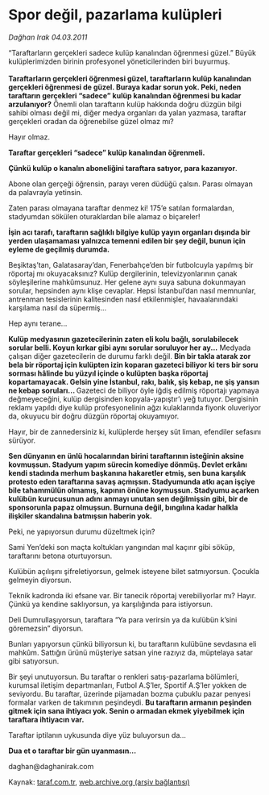 # Spor değil, pazarlama kulüpleri

*Dağhan Irak 04.03.2011*

<div class="yazi">
<p>“Taraftarların gerçekleri sadece kulüp kanalından öğrenmesi güzel.” Büyük kulüplerimizden birinin profesyonel yöneticilerinden biri buyurmuş.<br/><br/><b>Taraftarların gerçekleri öğrenmesi güzel, taraftarların kulüp kanalından gerçekleri öğrenmesi de güzel. Buraya kadar sorun yok. Peki, neden taraftarın gerçekleri “sadece” kulüp kanalından öğrenmesi bu kadar arzulanıyor?</b> Önemli olan taraftarın kulüp hakkında doğru düzgün bilgi sahibi olması değil mi, diğer medya organları da yalan yazmasa, taraftar gerçekleri oradan da öğrenebilse güzel olmaz mı?</p>
<p>Hayır olmaz.</p>
<p><b>Taraftar gerçekleri “sadece” kulüp kanalından öğrenmeli.</b></p>
<p><b>Çünkü kulüp o kanalın aboneliğini taraftara satıyor, para kazanıyor</b>.</p>
<p>Abone olan gerçeği öğrensin, parayı veren düdüğü çalsın. Parası olmayan da palavrayla yetinsin. </p>
<p>Zaten parası olmayana taraftar denmez ki! 175’e satılan formalardan, stadyumdan sökülen oturaklardan bile alamaz o biçareler!</p>
<p><b>İşin acı tarafı, taraftarın sağlıklı bilgiye kulüp yayın organları dışında bir yerden ulaşamaması yalnızca temenni edilen bir şey değil, bunun için eyleme de geçilmiş durumda.</b></p>
<p>Beşiktaş’tan, Galatasaray’dan, Fenerbahçe’den bir futbolcuyla yapılmış bir röportaj mı okuyacaksınız? Kulüp dergilerinin, televizyonlarının çanak söyleşilerine mahkûmsunuz. Her gelene aynı suya sabuna dokunmayan sorular, hepsinden aynı klişe cevaplar. Hepsi İstanbul’dan nasıl memnunlar, antrenman tesislerinin kalitesinden nasıl etkilenmişler, havaalanındaki karşılama nasıl da süpermiş... </p>
<p>Hep aynı terane...</p>
<p><b>Kulüp medyasının gazetecilerinin zaten eli kolu bağlı, sorulabilecek sorular belli. Koyun kırkar gibi aynı sorular soruluyor her ay...</b> Medyada çalışan diğer gazetecilerin de durumu farklı değil. <b>Bin bir takla atarak zor bela bir röportaj için kulüpten izin koparan gazeteci biliyor ki ters bir soru sorması hâlinde bu yüzyıl içinde o kulüpten başka röportaj kopartamayacak. Gelsin yine İstanbul, rakı, balık, şiş kebap, ne şiş yansın ne kebap soruları... </b>Gazeteci de biliyor öyle iğdiş edilmiş röportajı yapmaya değmeyeceğini, kulüp dergisinden kopyala-yapıştır’ı yeğ tutuyor. Dergisinin reklamı yapıldı diye kulüp profesyonelinin ağzı kulaklarında fiyonk oluveriyor da, okuyucu bir doğru düzgün röportaj okuyamıyor. </p>
<p>Hayır, bir de zannedersiniz ki, kulüplerde herşey süt liman, efendiler sefasını sürüyor. </p>
<p><b>Sen dünyanın en ünlü hocalarından birini taraftarının isteğinin aksine kovmuşsun. Stadyum yapım sürecin komediye dönmüş. Devlet erkânı kendi stadında merhum başkanına hakaretler etmiş, sen buna karşılık protesto eden taraftarına savaş açmışsın. Stadyumunda atkı açan işçiye bile tahammülün olmamış, kapının önüne koymuşsun. Stadyumu açarken kulübün kurucusunun adını anmayı unutan sen değilmişsin gibi, bir de sponsorunla papaz olmuşsun. Burnuna değil, bıngılına kadar halkla ilişkiler skandalına batmışsın haberin yok.</b></p>
<p>Peki, ne yapıyorsun durumu düzeltmek için?</p>
<p>Sami Yen’deki son maçta koltukları yangından mal kaçırır gibi söküp, taraftarını betona oturtuyorsun. </p>
<p>Kulübün açılışını şifreletiyorsun, gelmek isteyene bilet satmıyorsun. Çocukla gelmeyin diyorsun.</p>
<p>Teknik kadronda iki efsane var. Bir tanecik röportaj verebiliyorlar mı? Hayır. Çünkü ya kendine saklıyorsun, ya karşılığında para istiyorsun. </p>
<p>Deli Dumrullaşıyorsun, taraftara “Ya para verirsin ya da kulübün k’sini göremezsin” diyorsun.</p>
<p>Bunları yapıyorsun çünkü biliyorsun ki, bu taraftarın kulübüne sevdasına eli mahkûm. Sattığın ürünü müşteriye satsan yine razıyız da, müptelaya satar gibi satıyorsun. </p>
<p>Bir şeyi unutuyorsun. Bu taraftar o renkleri satış-pazarlama bölümleri, kurumsal iletişim departmanları, Futbol A.Ş’ler, Sportif A.Ş’ler yokken de seviyordu. Bu taraftar, üzerinde pijamadan bozma çubuklu pazar penyesi formalar varken de takımının peşindeydi. <b>Bu taraftarın armanın peşinden gitmek için sana ihtiyacı yok. Senin o armadan ekmek yiyebilmek için taraftara ihtiyacın var.</b></p>
<p>Taraftar iptilanın uykusunda diye yüz buluyorsun da...</p>
<p><b>Dua et o taraftar bir gün uyanmasın...</b></p>
<p>daghan@daghanirak.com</p>
</div>

Kaynak: [taraf.com.tr](http://www.taraf.com.tr/daghan-irak/makale-spor-degil-pazarlama-kulupleri.htm), [web.archive.org (arşiv bağlantısı)](http://web.archive.org/web/20131107143854/http://www.taraf.com.tr/daghan-irak/makale-spor-degil-pazarlama-kulupleri.htm)
